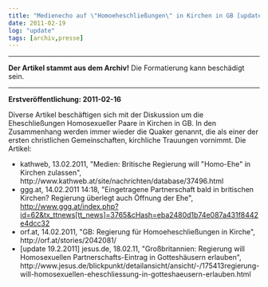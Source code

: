 ```yaml
---
title: "Medienecho auf \"Homoeheschließungen\" in Kirchen in GB [update 19.2.2011]"
date: 2011-02-19
log: "update"
tags: [archiv,presse]
---
```

<hr><b>Der Artikel stammt aus dem Archiv!</b> Die Formatierung kann beschädigt sein.<hr>

<b>Erstveröffentlichung: 2011-02-16</b>

Diverse Artikel besch&auml;ftigen sich mit der Diskussion um die Eheschlie&szlig;ungen Homosexueller Paare in Kirchen in GB. In den Zusammenhang werden immer wieder die Quaker genannt, die als einer der ersten christlichen Gemeinschaften, kirchliche Trauungen vornimmt. Die Artikel:
<ul>
    <li>kathweb, 13.02.2011, &quot;Medien: Britische Regierung will &quot;Homo-Ehe&quot; in Kirchen zulassen&quot;,  http://www.kathweb.at/site/nachrichten/database/37496.html</li>
    <li>ggg.at, 14.02.2011 14:18, &quot;Eingetragene Partnerschaft bald in britischen Kirchen? Regierung &uuml;berlegt auch &Ouml;ffnung der Ehe&quot;, <a href="http://www.ggg.at/index.php?id=62&amp;tx_ttnews[tt_news]=3765&amp;cHash=eba2480d1b74e087a431f8442e4dcc32">http://www.ggg.at/index.php?id=62&amp;tx_ttnews[tt_news]=3765&amp;cHash=eba2480d1b74e087a431f8442e4dcc32</a></li>
    <li>orf.at, 14.02.2011, &quot;GB: Regierung f&uuml;r Homoeheschlie&szlig;ungen in Kirche&quot;,  http://orf.at/stories/2042081/</li>
    <li>[update 19.2.2011] jesus.de, 18.02.11, "Großbritannien: Regierung will Homosexuellen Partnerschafts-Eintrag in Gotteshäusern erlauben",  http://www.jesus.de/blickpunkt/detailansicht/ansicht/-/175413regierung-will-homosexuellen-eheschliessung-in-gotteshaeusern-erlauben.html</li>
</ul>

